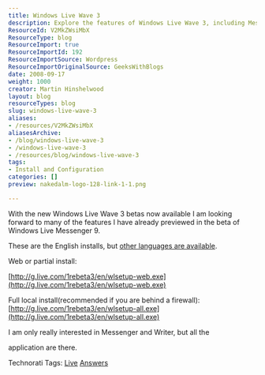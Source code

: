 ```yaml
---
title: Windows Live Wave 3
description: Explore the features of Windows Live Wave 3, including Messenger 9 and Writer. Download the latest betas and enhance your live experience today!
ResourceId: V2MkZWsiMbX
ResourceType: blog
ResourceImport: true
ResourceImportId: 192
ResourceImportSource: Wordpress
ResourceImportOriginalSource: GeeksWithBlogs
date: 2008-09-17
weight: 1000
creator: Martin Hinshelwood
layout: blog
resourceTypes: blog
slug: windows-live-wave-3
aliases:
- /resources/V2MkZWsiMbX
aliasesArchive:
- /blog/windows-live-wave-3
- /windows-live-wave-3
- /resources/blog/windows-live-wave-3
tags:
- Install and Configuration
categories: []
preview: nakedalm-logo-128-link-1-1.png

---
```

With the new Windows Live Wave 3 betas now available I am looking forward to many of the features I have already previewed in the beta of Windows Live Messenger 9.

These are the English installs, but [other languages are available](http://www.liveside.net/main/archive/2008/09/16/windows-live-wave-3-betas-download-now.aspx).

Web or partial install:

[http://g.live.com/1rebeta3/en/wlsetup-web.exe](http://g.live.com/1rebeta3/en/wlsetup-web.exe)

Full local install(recommended if you are behind a firewall):  
[http://g.live.com/1rebeta3/en/wlsetup-all.exe](http://g.live.com/1rebeta3/en/wlsetup-all.exe)

I am only really interested in Messenger and Writer, but all the

application are there.

Technorati Tags: [Live](http://technorati.com/tags/Live) [Answers](http://technorati.com/tags/Answers)
